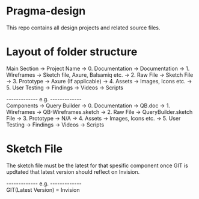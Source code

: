 # Pragma-design
This repo contains all design projects and related source files.

# Layout of folder structure

Main Section -> Project Name -> 0. Documentation -> Documentation
                             -> 1. Wireframes -> Sketch file, Axure, Balsamiq etc.
                             -> 2. Raw File -> Sketch File
                             -> 3. Prototype -> Axure (If applicable)
                             -> 4. Assets -> Images, Icons etc.
                             -> 5. User Testing -> Findings
                                                -> Videos
                                                -> Scripts

------------- e.g. -------------<br>
Components -> Query Builder  -> 0. Documentation -> QB.doc
                             -> 1. Wireframes -> QB-Wireframes.sketch
                             -> 2. Raw File -> QueryBuilder.sketch File
                             -> 3. Prototype -> N/A
                             -> 4. Assets -> Images, Icons etc.
                             -> 5. User Testing -> Findings
                                                -> Videos
                                                -> Scripts


# Sketch File

The sketch file must be the latest for that spesific component once GIT is
updtated that latest version should reflect on Invision.

------------- e.g. -------------<br>
GIT(Latest Version) = Invision
